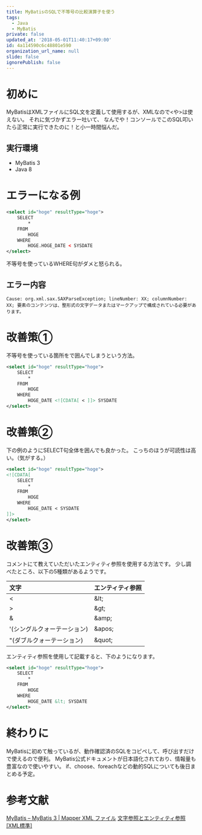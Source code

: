 ```yaml
---
title: MyBatisのSQLで不等号の比較演算子を使う
tags:
  - Java
  - MyBatis
private: false
updated_at: '2018-05-01T11:40:17+09:00'
id: 4a114590c6c48801e590
organization_url_name: null
slide: false
ignorePublish: false
---
```

# 初めに
MyBatisはXMLファイルにSQL文を定義して使用するが、XMLなので<や>は使えない。
それに気づかずエラー吐いて、
なんでや！コンソールでこのSQL叩いたら正常に実行できたのに！と小一時間悩んだ。

## 実行環境
- MyBatis 3
- Java 8 

# エラーになる例
```xml
<select id="hoge" resultType="hoge">
    SELECT
        *
    FROM
        HOGE
    WHERE
        HOGE.HOGE_DATE < SYSDATE
</select>
```
不等号を使っているWHERE句がダメと怒られる。
## エラー内容
```
Cause: org.xml.sax.SAXParseException; lineNumber: XX; columnNumber: XX; 要素のコンテンツは、整形式の文字データまたはマークアップで構成されている必要があります。 
```
# 改善策①
不等号を使っている箇所を<![CDATA[・・・]]>で囲んでしまうという方法。  

```xml
<select id="hoge" resultType="hoge">
    SELECT
        *
    FROM
        HOGE
    WHERE
        HOGE_DATE <![CDATA[ < ]]> SYSDATE
</select>
```

# 改善策②
下の例のようにSELECT句全体を囲んでも良かった。
こっちのほうが可読性は高い。（気がする。）

```xml
<select id="hoge" resultType="hoge">
<![CDATA[ 
    SELECT
        *
    FROM
        HOGE
    WHERE
        HOGE_DATE < SYSDATE
]]>
</select>
```
# 改善策③
コメントにて教えていただいたエンティティ参照を使用する方法です。
少し調べたところ、以下の5種類があるようです。

| 文字 | エンティティ参照 |
|:-----------|:------------|
|<|\&lt;|
|>|\&gt;|
|&|\&amp;|
|'(シングルクォーテーション)|\&apos;|
|"(ダブルクォーテーション)|\&quot;|


エンティティ参照を使用して記載すると、下のようになります。

```xml
<select id="hoge" resultType="hoge">
    SELECT
        *
    FROM
        HOGE
    WHERE
        HOGE_DATE &lt; SYSDATE
</select>
```

# 終わりに
MyBatisに初めて触っているが、動作確認済のSQLをコピペして、呼び出すだけで使えるので便利。
MyBatis公式ドキュメントが日本語化されており、情報量も豊富なので使いやすい。
if、choose、foreachなどの動的SQLについても後日まとめる予定。

# 参考文献
[MyBatis – MyBatis 3 | Mapper XML ファイル](http://www.mybatis.org/mybatis-3/ja/sqlmap-xml.html)
[文字参照とエンティティ参照[XML標準]](https://msdn.microsoft.com/ja-jp/library/ms256190(v=vs.120).aspx)
